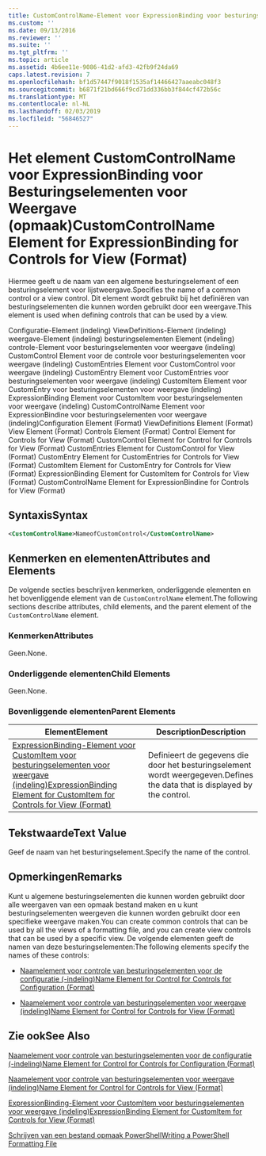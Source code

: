 ```yaml
---
title: CustomControlName-Element voor ExpressionBinding voor besturingselementen voor weergave (indeling) | Microsoft Docs
ms.custom: ''
ms.date: 09/13/2016
ms.reviewer: ''
ms.suite: ''
ms.tgt_pltfrm: ''
ms.topic: article
ms.assetid: 4b6ee11e-9086-41d2-afd3-42fb9f24da69
caps.latest.revision: 7
ms.openlocfilehash: bf1d57447f9018f1535af14466427aaeabc048f3
ms.sourcegitcommit: b6871f21bd666f9cd71dd336bb3f844cf472b56c
ms.translationtype: MT
ms.contentlocale: nl-NL
ms.lasthandoff: 02/03/2019
ms.locfileid: "56846527"
---
```

# <a name="customcontrolname-element-for-expressionbinding-for-controls-for-view-format"></a><span data-ttu-id="92edb-102">Het element CustomControlName voor ExpressionBinding voor Besturingselementen voor Weergave (opmaak)</span><span class="sxs-lookup"><span data-stu-id="92edb-102">CustomControlName Element for ExpressionBinding for Controls for View (Format)</span></span>

<span data-ttu-id="92edb-103">Hiermee geeft u de naam van een algemene besturingselement of een besturingselement voor lijstweergave.</span><span class="sxs-lookup"><span data-stu-id="92edb-103">Specifies the name of a common control or a view control.</span></span> <span data-ttu-id="92edb-104">Dit element wordt gebruikt bij het definiëren van besturingselementen die kunnen worden gebruikt door een weergave.</span><span class="sxs-lookup"><span data-stu-id="92edb-104">This element is used when defining controls that can be used by a view.</span></span>

<span data-ttu-id="92edb-105">Configuratie-Element (indeling) ViewDefinitions-Element (indeling) weergave-Element (indeling) besturingselementen Element (indeling) controle-Element voor besturingselementen voor weergave (indeling) CustomControl Element voor de controle voor besturingselementen voor weergave (indeling) CustomEntries Element voor CustomControl voor weergave (indeling) CustomEntry Element voor CustomEntries voor besturingselementen voor weergave (indeling) CustomItem Element voor CustomEntry voor besturingselementen voor weergave (indeling) ExpressionBinding Element voor CustomItem voor besturingselementen voor weergave (indeling) CustomControlName Element voor ExpressionBindine voor besturingselementen voor weergave (indeling)</span><span class="sxs-lookup"><span data-stu-id="92edb-105">Configuration Element (Format) ViewDefinitions Element (Format) View Element (Format) Controls Element (Format) Control Element for Controls for View (Format) CustomControl Element for Control for Controls for View (Format) CustomEntries Element for CustomControl for View (Format) CustomEntry Element for CustomEntries for Controls for View (Format) CustomItem Element for CustomEntry for Controls for View (Format) ExpressionBinding Element for CustomItem for Controls for View (Format) CustomControlName Element for ExpressionBindine for Controls for View (Format)</span></span>

## <a name="syntax"></a><span data-ttu-id="92edb-106">Syntaxis</span><span class="sxs-lookup"><span data-stu-id="92edb-106">Syntax</span></span>

```xml
<CustomControlName>NameofCustomControl</CustomControlName>
```

## <a name="attributes-and-elements"></a><span data-ttu-id="92edb-107">Kenmerken en elementen</span><span class="sxs-lookup"><span data-stu-id="92edb-107">Attributes and Elements</span></span>

<span data-ttu-id="92edb-108">De volgende secties beschrijven kenmerken, onderliggende elementen en het bovenliggende element van de `CustomControlName` element.</span><span class="sxs-lookup"><span data-stu-id="92edb-108">The following sections describe attributes, child elements, and the parent element of the `CustomControlName` element.</span></span>

### <a name="attributes"></a><span data-ttu-id="92edb-109">Kenmerken</span><span class="sxs-lookup"><span data-stu-id="92edb-109">Attributes</span></span>

<span data-ttu-id="92edb-110">Geen.</span><span class="sxs-lookup"><span data-stu-id="92edb-110">None.</span></span>

### <a name="child-elements"></a><span data-ttu-id="92edb-111">Onderliggende elementen</span><span class="sxs-lookup"><span data-stu-id="92edb-111">Child Elements</span></span>

<span data-ttu-id="92edb-112">Geen.</span><span class="sxs-lookup"><span data-stu-id="92edb-112">None.</span></span>

### <a name="parent-elements"></a><span data-ttu-id="92edb-113">Bovenliggende elementen</span><span class="sxs-lookup"><span data-stu-id="92edb-113">Parent Elements</span></span>

|<span data-ttu-id="92edb-114">Element</span><span class="sxs-lookup"><span data-stu-id="92edb-114">Element</span></span>|<span data-ttu-id="92edb-115">Description</span><span class="sxs-lookup"><span data-stu-id="92edb-115">Description</span></span>|
|-------------|-----------------|
|[<span data-ttu-id="92edb-116">ExpressionBinding-Element voor CustomItem voor besturingselementen voor weergave (indeling)</span><span class="sxs-lookup"><span data-stu-id="92edb-116">ExpressionBinding Element for CustomItem for Controls for View (Format)</span></span>](./expressionbinding-element-for-customitem-for-controls-for-view-format.md)|<span data-ttu-id="92edb-117">Definieert de gegevens die door het besturingselement wordt weergegeven.</span><span class="sxs-lookup"><span data-stu-id="92edb-117">Defines the data that is displayed by the control.</span></span>|

## <a name="text-value"></a><span data-ttu-id="92edb-118">Tekstwaarde</span><span class="sxs-lookup"><span data-stu-id="92edb-118">Text Value</span></span>

<span data-ttu-id="92edb-119">Geef de naam van het besturingselement.</span><span class="sxs-lookup"><span data-stu-id="92edb-119">Specify the name of the control.</span></span>

## <a name="remarks"></a><span data-ttu-id="92edb-120">Opmerkingen</span><span class="sxs-lookup"><span data-stu-id="92edb-120">Remarks</span></span>

<span data-ttu-id="92edb-121">Kunt u algemene besturingselementen die kunnen worden gebruikt door alle weergaven van een opmaak bestand maken en u kunt besturingselementen weergeven die kunnen worden gebruikt door een specifieke weergave maken.</span><span class="sxs-lookup"><span data-stu-id="92edb-121">You can create common controls that can be used by all the views of a formatting file, and you can create view controls that can be used by a specific view.</span></span> <span data-ttu-id="92edb-122">De volgende elementen geeft de namen van deze besturingselementen:</span><span class="sxs-lookup"><span data-stu-id="92edb-122">The following elements specify the names of these controls:</span></span>

- [<span data-ttu-id="92edb-123">Naamelement voor controle van besturingselementen voor de configuratie (-indeling)</span><span class="sxs-lookup"><span data-stu-id="92edb-123">Name Element for Control for Controls for Configuration (Format)</span></span>](./name-element-for-control-for-controls-for-configuration-format.md)

- [<span data-ttu-id="92edb-124">Naamelement voor controle van besturingselementen voor weergave (indeling)</span><span class="sxs-lookup"><span data-stu-id="92edb-124">Name Element for Control for Controls for View (Format)</span></span>](./name-element-for-control-for-controls-for-view-format.md)

## <a name="see-also"></a><span data-ttu-id="92edb-125">Zie ook</span><span class="sxs-lookup"><span data-stu-id="92edb-125">See Also</span></span>

[<span data-ttu-id="92edb-126">Naamelement voor controle van besturingselementen voor de configuratie (-indeling)</span><span class="sxs-lookup"><span data-stu-id="92edb-126">Name Element for Control for Controls for Configuration (Format)</span></span>](./name-element-for-control-for-controls-for-configuration-format.md)

[<span data-ttu-id="92edb-127">Naamelement voor controle van besturingselementen voor weergave (indeling)</span><span class="sxs-lookup"><span data-stu-id="92edb-127">Name Element for Control for Controls for View (Format)</span></span>](./name-element-for-control-for-controls-for-view-format.md)

[<span data-ttu-id="92edb-128">ExpressionBinding-Element voor CustomItem voor besturingselementen voor weergave (indeling)</span><span class="sxs-lookup"><span data-stu-id="92edb-128">ExpressionBinding Element for CustomItem for Controls for View (Format)</span></span>](./expressionbinding-element-for-customitem-for-controls-for-view-format.md)

[<span data-ttu-id="92edb-129">Schrijven van een bestand opmaak PowerShell</span><span class="sxs-lookup"><span data-stu-id="92edb-129">Writing a PowerShell Formatting File</span></span>](./writing-a-powershell-formatting-file.md)
